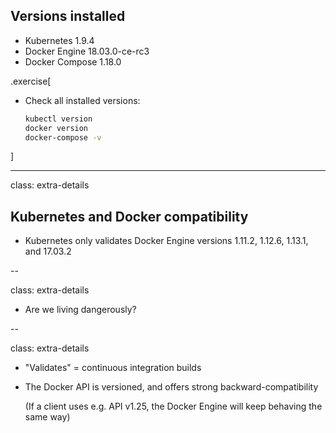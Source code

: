 ## Versions installed

- Kubernetes 1.9.4
- Docker Engine 18.03.0-ce-rc3
- Docker Compose 1.18.0


.exercise[

- Check all installed versions:
  ```bash
  kubectl version
  docker version
  docker-compose -v
  ```

]

---

class: extra-details

## Kubernetes and Docker compatibility

- Kubernetes only validates Docker Engine versions 1.11.2, 1.12.6, 1.13.1, and 17.03.2

--

class: extra-details

- Are we living dangerously?

--

class: extra-details

- "Validates" = continuous integration builds

- The Docker API is versioned, and offers strong backward-compatibility

  (If a client uses e.g. API v1.25, the Docker Engine will keep behaving the same way)
